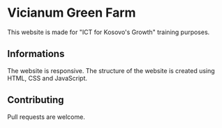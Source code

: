 # Vicianum Green Farm

This website is made for "ICT for Kosovo's Growth" training purposes. 


## Informations 

The website is responsive. The structure of the website is created using HTML, CSS and JavaScript.


## Contributing 

Pull requests are welcome.

